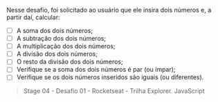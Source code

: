 Nesse desafio, foi solicitado ao usuário que ele insira dois números e, a partir daí, calcular:
- [ ]  A soma dos dois números;
- [ ]  A subtração dos dois números;
- [ ]  A multiplicação dos dois números;
- [ ]  A divisão dos dois números;
- [ ]  O resto da divisão dos dois números;
- [ ]  Verifique se a soma dos dois números é par (ou ímpar);
- [ ]  Verifique se os dois números inseridos são iguais (ou diferentes).

> Stage 04 - Desafio 01 - Rocketseat - Trilha Explorer.
> JavaScript
